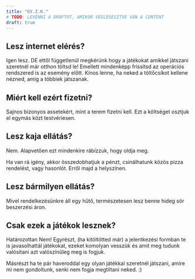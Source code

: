 ```yaml
---
title: "GY.I.K."
# TODO: LEVENNI A DRAFTOT, AMIKOR VEGLEGESITVE VAN A CONTENT
draft: true
---
```


## Lesz internet elérés?

Igen lesz. DE ettől függetlenül megkérünk hogy a játékokat amikkel játszani szeretnél már otthon töltsd le! Emellett mindenképp frissítsd az operációs rendszered is az esemény előtt. Kínos lenne, ha neked a töltőcsíkot kellene nézned, amíg a többiek játszanak.

## Miért kell ezért fizetni?

Sajnos bizonyos assetekért, mint a terem fizetni kell. Ezt a költséget osztjuk el egymás közt testvériesen.

## Lesz kaja ellátás?

Nem. Alapvetően ezt mindenkire rábízzuk, hogy oldja meg.

Ha van rá igény, akkor összedobhatjuk a pénzt, csinálhatunk közös pizza rendelést, vagy hasonlót. Erről majd a helyszínen.

## Lesz bármilyen ellátás?

Mivel rendelkezésünkre áll egy hűtő, természetesen lesz benne hideg sör beszerzési áron.

## Csak ezek a játékok lesznek?

Határozottan Nem! Egyrészt, (ha kitöltötted már) a jelentkezési formban te is javasolhattál játékokat, ezeket komolyan vesszük és amit meg tudunk valósítani azt valószínűleg meg is fogjuk.

Másrészt ha te pár haveroddal egy olyan játékkal szeretnél játszani, amire mi nem gondoltunk, senki nem fogja megtiltani neked. :)
